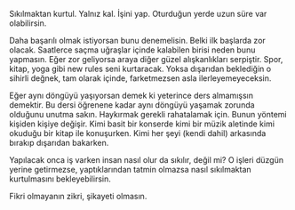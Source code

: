 Sıkılmaktan kurtul. Yalnız kal. İşini yap. Oturduğun yerde uzun süre var olabilirsin.

Daha başarılı olmak istiyorsan bunu denemelisin. Belki ilk başlarda zor olacak. Saatlerce saçma uğraşlar içinde kalabilen birisi neden bunu yapmasın. Eğer zor geliyorsa araya diğer güzel alışkanlıkları serpiştir. Spor, kitap, yoga gibi new rules seni kurtaracak. Yoksa dışarıdan beklediğin o sihirli değnek, tam olarak içinde, farketmezsen asla ilerleyemeyeceksin.

Eğer aynı döngüyü yaşıyorsan demek ki yeterince ders almamışsın demektir. Bu dersi öğrenene kadar aynı döngüyü yaşamak zorunda olduğunu unutma sakın. Haykırmak gerekli rahatalamak için. Bunun yöntemi kişiden kişiye değişir. Kimi basit bir konserde kimi bir müzik aletinde kimi okuduğu bir kitap ile konuşurken. Kimi her şeyi (kendi dahil) arkasında bırakıp dışarıdan bakarken.

Yapılacak onca iş varken insan nasıl olur da sıkılır, değil mi? O işleri düzgün yerine getirmezse, yaptıklarından tatmin olmazsa nasıl sıkılmaktan kurtulmasını bekleyebilirsin.

Fikri olmayanın zikri, şikayeti olmasın.